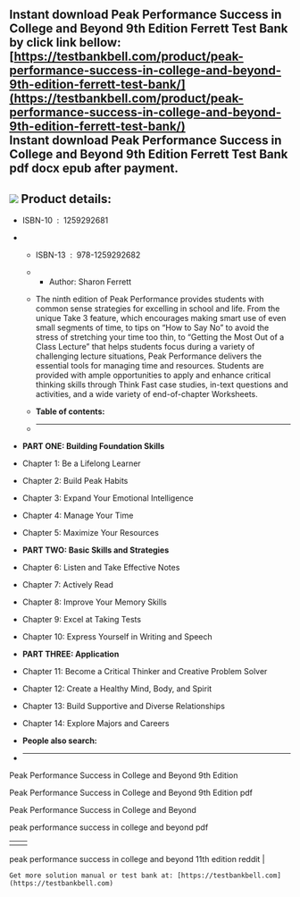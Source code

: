 Instant download **Peak Performance Success in College and Beyond 9th Edition Ferrett Test Bank** by click link bellow:  
[https://testbankbell.com/product/peak-performance-success-in-college-and-beyond-9th-edition-ferrett-test-bank/](https://testbankbell.com/product/peak-performance-success-in-college-and-beyond-9th-edition-ferrett-test-bank/)  
**Instant download Peak Performance Success in College and Beyond 9th Edition Ferrett Test Bank pdf docx epub after payment.**
------------------------------------------------------------------------------------------------------------------------------


![](https://testbankbell.com/wp-content/uploads/2023/05/peak-performance-success-college-beyond-9th-edition-ferrett-test-bank.jpg)
**Product details:**
--------------------


* ISBN-10 ‏ : ‎ 1259292681
* * ISBN-13 ‏ : ‎ 978-1259292682
  * * Author: Sharon Ferrett
   
  * The ninth edition of Peak Performance provides students with common sense strategies for excelling in school and life. From the unique Take 3 feature, which encourages making smart use of even small segments of time, to tips on “How to Say No” to avoid the stress of stretching your time too thin, to “Getting the Most Out of a Class Lecture” that helps students focus during a variety of challenging lecture situations, Peak Performance delivers the essential tools for managing time and resources. Students are provided with ample opportunities to apply and enhance critical thinking skills through Think Fast case studies, in-text questions and activities, and a wide variety of end-of-chapter Worksheets.
  * **Table of contents:**
  * ----------------------
 
* **PART ONE: Building Foundation Skills**
* Chapter 1: Be a Lifelong Learner
* Chapter 2: Build Peak Habits
* Chapter 3: Expand Your Emotional Intelligence
* Chapter 4: Manage Your Time
* Chapter 5: Maximize Your Resources
* **PART TWO: Basic Skills and Strategies**
* Chapter 6: Listen and Take Effective Notes
* Chapter 7: Actively Read
* Chapter 8: Improve Your Memory Skills
* Chapter 9: Excel at Taking Tests
* Chapter 10: Express Yourself in Writing and Speech
* **PART THREE: Application**
* Chapter 11: Become a Critical Thinker and Creative Problem Solver
* Chapter 12: Create a Healthy Mind, Body, and Spirit
* Chapter 13: Build Supportive and Diverse Relationships
* Chapter 14: Explore Majors and Careers
* **People also search:**
* -----------------------

Peak Performance Success in College and Beyond 9th Edition

Peak Performance Success in College and Beyond 9th Edition pdf

Peak Performance Success in College and Beyond

peak performance success in college and beyond pdf


|  |  |
| --- | --- |
|  | 
peak performance success in college and beyond 11th edition reddit
 |


    Get more solution manual or test bank at: [https://testbankbell.com](https://testbankbell.com)
